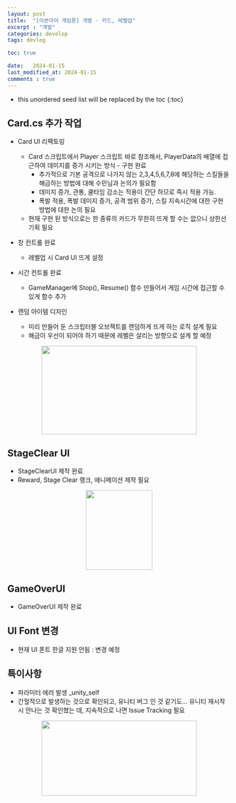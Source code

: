 ```yaml
---
layout: post
title:  "[이븐아이 게임톤] 개발 - 카드, 레벨업"
excerpt : "개발"
categories: develop
tags: devlog

toc: true

date:   2024-01-15
last_modified_at: 2024-01-15
comments : true
---
```


* this unordered seed list will be replaced by the toc
{:toc}  

## Card.cs 추가 작업
- Card UI 리팩토링
  - Card 스크립트에서 Player 스크립트 바로 참조해서, PlayerData의 배열에 접근하여 데미지를 증가 시키는 방식 - 구현 완료
    - 추가적으로 기본 공격으로 나가지 않는 2,3,4,5,6,7,8에 해당하는 스킬들을 해금하는 방법에 대해 수민님과 논의가 필요함
    - 데미지 증가, 관통, 쿨타임 감소는 적용이 간단 하므로 즉시 적용 가능.
    - 폭발 적용, 폭발 데미지 증가, 공격 범위 증가, 스킬 지속시간에 대한 구현 방법에 대한 논의 필요
  - 현재 구현 된 방식으로는 한 종류의 카드가 무한히 뜨게 할 수는 없으니 상한선 기획 필요

- 창 컨트롤 완료
  - 레벨업 시 Card UI 뜨게 설정

- 시간 컨트롤 완료
  - GameManager에 Stop(), Resume() 함수 만들어서 게임 시간에 접근할 수 있게 함수 추가

- 랜덤 아이템 디자인
  - 미리 만들어 둔 스크립터블 오브젝트를 랜덤하게 뜨게 하는 로직 설계 필요
  - 해금이 우선이 되어야 하기 때문에 레벨은 살리는 방향으로 설계 할 예정

<p align="center"> <img src = "https://github.com/Jinlee0206/EvenIGamethon/assets/105345909/2dcddee9-2418-4ad1-b8a8-67dfa25db668" width = "350" height = "200">     


## StageClear UI
- StageClearUI 제작 완료
- Reward, Stage Clear 랭크, 애니메이션 제작 필요
<p align="center"> <img src = "https://github.com/Jinlee0206/EvenIGamethon/assets/105345909/f83016d8-0e6c-4831-a50d-8ba60cf75857" width = "150" height = "180">  


## GameOverUI
- GameOverUI 제작 완료  


## UI Font 변경
- 현재 UI 폰트 한글 지원 안됨 : 변경 예정  


## 특이사항
- 파라미터 에러 발생 _unity_self
- 간헐적으로 발생하는 것으로 확인되고, 유니티 버그 인 것 같기도... 유니티 재시작 시 안나는 것 확인했는 데, 지속적으로 나면 Issue Tracking 필요

<p align ="center"> <img src = "https://github.com/Jinlee0206/EvenIGamethon/assets/105345909/60afc6fe-d8f7-4384-9dcb-6140e1860570" width = "350" height = "170">